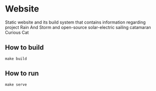 # Website

Static website and its build system
that contains information regarding project Rain And Storm
and open-source solar-electric sailing catamaran Curious Cat


## How to build

    make build


## How to run

    make serve

